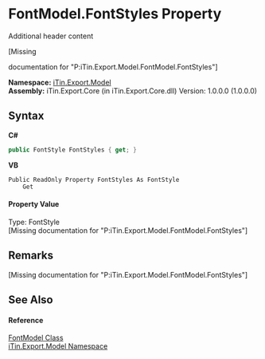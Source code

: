# FontModel.FontStyles Property 
Additional header content 

\[Missing <summary> documentation for "P:iTin.Export.Model.FontModel.FontStyles"\]

**Namespace:**&nbsp;<a href="ef57ffcc-e95e-b212-5a46-9aa6f5a3511f">iTin.Export.Model</a><br />**Assembly:**&nbsp;iTin.Export.Core (in iTin.Export.Core.dll) Version: 1.0.0.0 (1.0.0.0)

## Syntax

**C#**<br />
``` C#
public FontStyle FontStyles { get; }
```

**VB**<br />
``` VB
Public ReadOnly Property FontStyles As FontStyle
	Get
```


#### Property Value
Type: FontStyle<br />\[Missing <value> documentation for "P:iTin.Export.Model.FontModel.FontStyles"\]

## Remarks
\[Missing <remarks> documentation for "P:iTin.Export.Model.FontModel.FontStyles"\]

## See Also


#### Reference
<a href="f76e04fd-28ef-14a3-ac73-a21720926960">FontModel Class</a><br /><a href="ef57ffcc-e95e-b212-5a46-9aa6f5a3511f">iTin.Export.Model Namespace</a><br />